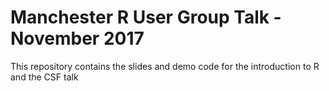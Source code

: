 # Manchester R User Group Talk - November 2017

This repository contains the slides and demo code for the
introduction to R and the CSF talk


